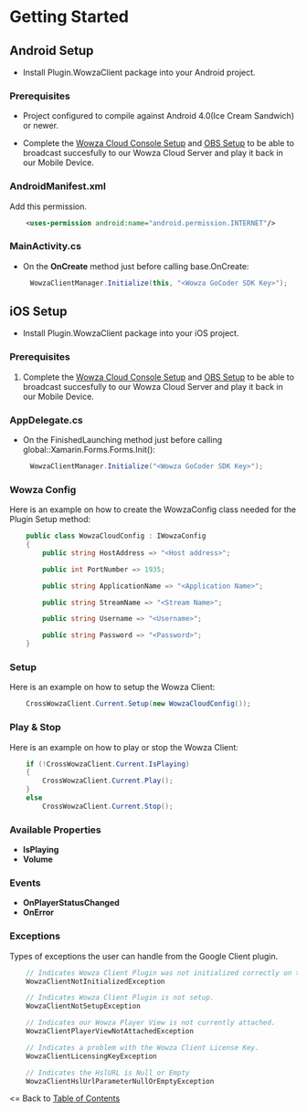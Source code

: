 # Getting Started
## Android Setup

* Install Plugin.WowzaClient package into your Android project.

### Prerequisites
- Project configured to compile against Android 4.0(Ice Cream Sandwich) or newer.

- Complete the [Wowza Cloud Console Setup](WowzaCloudConsoleSetup.md) and [OBS Setup](OBSSetup.md) to be able to broadcast succesfully to our Wowza Cloud Server and play it back in our Mobile Device.

### AndroidManifest.xml

Add this permission.
```xml
    <uses-permission android:name="android.permission.INTERNET"/>
```

### MainActivity.cs
- On the **OnCreate** method just before calling base.OnCreate:
```cs
     WowzaClientManager.Initialize(this, "<Wowza GoCoder SDK Key>");
```

## iOS Setup
* Install Plugin.WowzaClient package into your iOS project.

### Prerequisites
1. Complete the [Wowza Cloud Console Setup](WowzaCloudConsoleSetup.md) and [OBS Setup](OBSSetup.md) to be able to broadcast succesfully to our Wowza Cloud Server and play it back in our Mobile Device.

### AppDelegate.cs
- On the FinishedLaunching method just before calling global::Xamarin.Forms.Forms.Init():
```cs
     WowzaClientManager.Initialize("<Wowza GoCoder SDK Key>");
```

### Wowza Config

Here is an example on how to create the WowzaConfig class needed for the Plugin Setup method:

```cs
    public class WowzaCloudConfig : IWowzaConfig
    {
        public string HostAddress => "<Host address>";

        public int PortNumber => 1935;

        public string ApplicationName => "<Application Name>";

        public string StreamName => "<Stream Name>";

        public string Username => "<Username>";

        public string Password => "<Password>";
    }
```

### Setup

Here is an example on how to setup the Wowza Client:

```cs
    CrossWowzaClient.Current.Setup(new WowzaCloudConfig());
```

### Play & Stop
Here is an example on how to play or stop the Wowza Client:
```cs
    if (!CrossWowzaClient.Current.IsPlaying)
    {
        CrossWowzaClient.Current.Play();
    }
    else
        CrossWowzaClient.Current.Stop();
```

### Available Properties
* **IsPlaying**
* **Volume**

### Events
* **OnPlayerStatusChanged**
* **OnError**


### Exceptions
Types of exceptions the user can handle from the Google Client plugin.
```cs
    // Indicates Wowza Client Plugin was not initialized correctly on the platform.
    WowzaClientNotInitializedException	

    // Indicates Wowza Client Plugin is not setup.
    WowzaClientNotSetupException

    // Indicates our Wowza Player View is not currently attached.
    WowzaClientPlayerViewNotAttachedException

    // Indicates a problem with the Wowza Client License Key.
    WowzaClientLicensingKeyException

    // Indicates the HslURL is Null or Empty
    WowzaClientHslUrlParameterNullOrEmptyException

```

<= Back to [Table of Contents](../../README.md)
